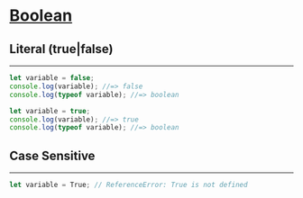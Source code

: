 # [Boolean](https://developer.mozilla.org/en-US/docs/Web/JavaScript/Guide/Grammar_and_types#Boolean_literals)

## Literal (true|false)

---

```js
let variable = false;
console.log(variable); //=> false
console.log(typeof variable); //=> boolean
```

```js
let variable = true;
console.log(variable); //=> true
console.log(typeof variable); //=> boolean
```

## Case Sensitive

---

```js
let variable = True; // ReferenceError: True is not defined
```
